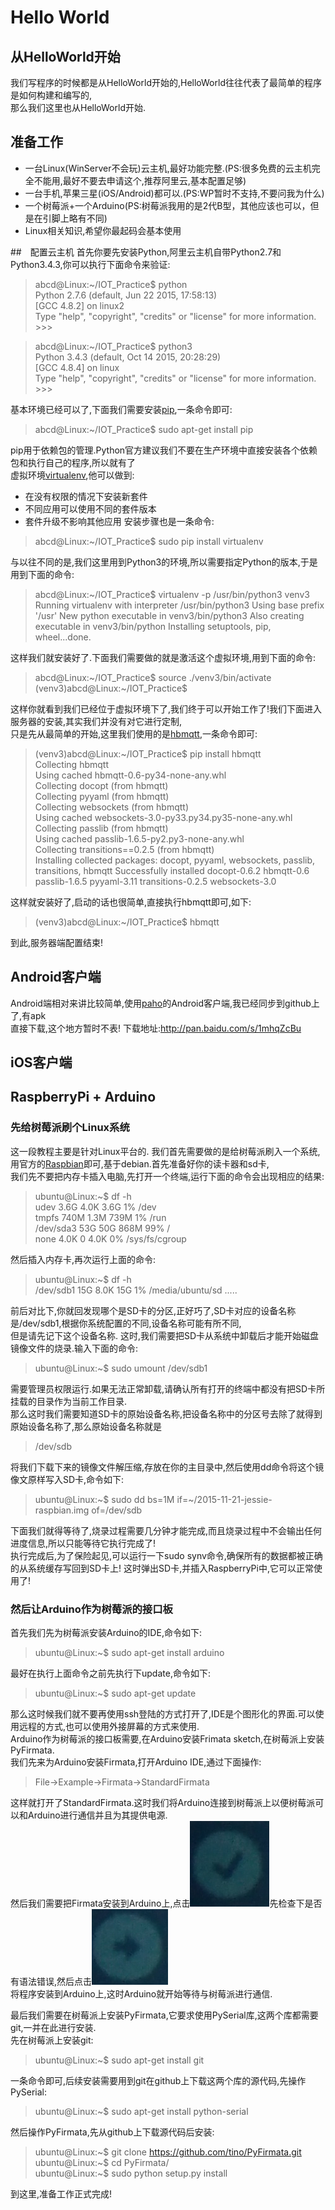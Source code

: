 # Hello World

## 从HelloWorld开始

  我们写程序的时候都是从HelloWorld开始的,HelloWorld往往代表了最简单的程序是如何构建和编写的,<br>
那么我们这里也从HelloWorld开始.

## 准备工作

  * 一台Linux(WinServer不会玩)云主机,最好功能完整.(PS:很多免费的云主机完全不能用,最好不要去申请这个,推荐阿里云,基本配置足够)
  * 一台手机,苹果三星(iOS/Android)都可以.(PS:WP暂时不支持,不要问我为什么)
  * 一个树莓派+一个Arduino(PS:树莓派我用的是2代B型，其他应该也可以，但是在引脚上略有不同)
  * Linux相关知识,希望你最起码会基本使用

##　配置云主机
  首先你要先安装Python,阿里云主机自带Python2.7和Python3.4.3,你可以执行下面命令来验证:
>abcd@Linux:~/IOT_Practice$ python<br>
    Python 2.7.6 (default, Jun 22 2015, 17:58:13)<br>
    [GCC 4.8.2] on linux2<br>
    Type "help", "copyright", "credits" or "license" for more information.<br>
    \>>>

>abcd@Linux:~/IOT_Practice$ python3<br>
Python 3.4.3 (default, Oct 14 2015, 20:28:29)<br>
[GCC 4.8.4] on linux<br>
Type "help", "copyright", "credits" or "license" for more information.<br>
\>>>

  基本环境已经可以了,下面我们需要安装[pip](http://pypi.python.org/),一条命令即可:
>abcd@Linux:~/IOT_Practice$ sudo apt-get install pip

  pip用于依赖包的管理.Python官方建议我们不要在生产环境中直接安装各个依赖包和执行自己的程序,所以就有了<br>
虚拟环境[virtualenv](https://virtualenv.readthedocs.org/en/latest/),他可以做到:
  * 在没有权限的情况下安装新套件
  * 不同应用可以使用不同的套件版本
  * 套件升级不影响其他应用
  安装步骤也是一条命令:
> abcd@Linux:~/IOT_Practice$ sudo pip install virtualenv

  与以往不同的是,我们这里用到Python3的环境,所以需要指定Python的版本,于是用到下面的命令:
> abcd@Linux:~/IOT_Practice$ virtualenv -p /usr/bin/python3 venv3
Running virtualenv with interpreter /usr/bin/python3
Using base prefix '/usr'
New python executable in venv3/bin/python3
Also creating executable in venv3/bin/python
Installing setuptools, pip, wheel...done.

  这样我们就安装好了.下面我们需要做的就是激活这个虚拟环境,用到下面的命令:
> abcd@Linux:~/IOT_Practice$ source ./venv3/bin/activate
  (venv3)abcd@Linux:~/IOT_Practice$

  这样你就看到我们已经位于虚拟环境下了,我们终于可以开始工作了!我们下面进入服务器的安装,其实我们并没有对它进行定制,<br>
只是先从最简单的开始,这里我们使用的是[hbmqtt](https://github.com/beerfactory/hbmqtt),一条命令即可:
> (venv3)abcd@Linux:~/IOT_Practice$ pip install hbmqtt<br>
Collecting hbmqtt<br>
  Using cached hbmqtt-0.6-py34-none-any.whl<br>
Collecting docopt (from hbmqtt)<br>
Collecting pyyaml (from hbmqtt)<br>
Collecting websockets (from hbmqtt)<br>
  Using cached websockets-3.0-py33.py34.py35-none-any.whl<br>
Collecting passlib (from hbmqtt)<br>
  Using cached passlib-1.6.5-py2.py3-none-any.whl<br>
Collecting transitions==0.2.5 (from hbmqtt)<br>
Installing collected packages: docopt, pyyaml, websockets, passlib, transitions, hbmqtt
Successfully installed docopt-0.6.2 hbmqtt-0.6 passlib-1.6.5 pyyaml-3.11 transitions-0.2.5 websockets-3.0

  这样就安装好了,启动的话也很简单,直接执行hbmqtt即可,如下:
> (venv3)abcd@Linux:~/IOT_Practice$ hbmqtt

  到此,服务器端配置结束!

## Android客户端

  Android端相对来讲比较简单,使用[paho](http://www.eclipse.org/paho/#getting-started)的Android客户端,我已经同步到github上了,有apk<br>
直接下载,这个地方暂时不表!
  下载地址:http://pan.baidu.com/s/1mhqZcBu

## iOS客户端


## RaspberryPi + Arduino
### 先给树莓派刷个Linux系统
  这一段教程主要是针对Linux平台的.
  我们首先需要做的是给树莓派刷入一个系统,用官方的[Raspbian](https://www.raspberrypi.org/downloads/raspbian/)即可,基于debian.首先准备好你的读卡器和sd卡,<br>
我们先不要把内存卡插入电脑,先打开一个终端,运行下面的命令会出现相应的结果:
> ubuntu@Linux:~$ df -h<br>
udev            3.6G  4.0K  3.6G   1% /dev<br>
tmpfs           740M  1.3M  739M   1% /run<br>
/dev/sda3        53G   50G  868M  99% /<br>
none            4.0K     0  4.0K   0% /sys/fs/cgroup<br>

  然后插入内存卡,再次运行上面的命令:
> ubuntu@Linux:~$ df -h<br>
/dev/sdb1        15G  8.0K   15G   1% /media/ubuntu/sd
.....

  前后对比下,你就回发现哪个是SD卡的分区,正好巧了,SD卡对应的设备名称是/dev/sdb1,根据你系统配置的不同,设备名称可能有所不同,<br>
但是请先记下这个设备名称.
  这时,我们需要把SD卡从系统中卸载后才能开始磁盘镜像文件的烧录.输入下面的命令:
> ubuntu@Linux:~$ sudo umount /dev/sdb1

  需要管理员权限运行.如果无法正常卸载,请确认所有打开的终端中都没有把SD卡所挂载的目录作为当前工作目录.<br>
  那么这时我们需要知道SD卡的原始设备名称,把设备名称中的分区号去除了就得到原始设备名称了,那么原始设备名称就是
  > /dev/sdb

  将我们下载下来的镜像文件解压缩,存放在你的主目录中,然后使用dd命令将这个镜像文原样写入SD卡,命令如下:
> ubuntu@Linux:~$ sudo dd bs=1M if=~/2015-11-21-jessie-raspbian.img of=/dev/sdb

  下面我们就得等待了,烧录过程需要几分钟才能完成,而且烧录过程中不会输出任何进度信息,所以只能等待它执行完成了!<br>
执行完成后,为了保险起见,可以运行一下sudo synv命令,确保所有的数据都被正确的从系统缓存写回到SD卡上!
  这时弹出SD卡,并插入RaspberryPi中,它可以正常使用了!

### 然后让Arduino作为树莓派的接口板
  首先我们先为树莓派安装Arduino的IDE,命令如下:
  >  ubuntu@Linux:~$ sudo apt-get install arduino

  最好在执行上面命令之前先执行下update,命令如下:
  >  ubuntu@Linux:~$ sudo apt-get update

  那么这时候我们就不要再使用ssh登陆的方式打开了,IDE是个图形化的界面.可以使用远程的方式,也可以使用外接屏幕的方式来使用.<br>
  Arduino作为树莓派的接口板需要,在Arduino安装Frimata sketch,在树莓派上安装PyFirmata.<br>
  我们先来为Arduino安装Firmata,打开Arduino IDE,通过下面操作:
  > File->Example->Firmata->StandardFirmata

  这样就打开了StandardFirmata.这时我们将Arduino连接到树莓派上以便树莓派可以和Arduino进行通信并且为其提供电源.<br>
  然后我们需要把Firmata安装到Arduino上,点击![alt text](./bianyi.bmp "编译")先检查下是否有语法错误,然后点击![alt text](./load.bmp "载入")<br>
  将程序安装到Arduino上,这时Arduino就开始等待与树莓派进行通信.

  最后我们需要在树莓派上安装PyFirmata,它要求使用PySerial库,这两个库都需要git,一并在此进行安装.<br>
  先在树莓派上安装git:
  > ubuntu@Linux:~$ sudo apt-get install git

  一条命令即可,后续安装需要用到git在github上下载这两个库的源代码,先操作PySerial:
  > ubuntu@Linux:~$ sudo apt-get install python-serial

  然后操作PyFirmata,先从github上下载源代码后安装:
  > ubuntu@Linux:~$ git clone https://github.com/tino/PyFirmata.git<br>
  ubuntu@Linux:~$ cd PyFirmata/<br>
  ubuntu@Linux:~$ sudo python setup.py install

  到这里,准备工作正式完成!
